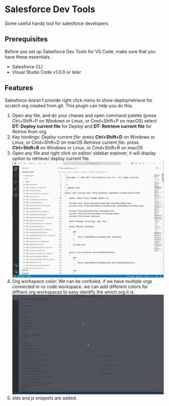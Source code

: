 # Salesforce Dev Tools
 Some useful handy tool for salesforce developers

## Prerequisites
Before you set up Salesforce Dev Tools for VS Code, make sure that you have these essentials.
- Salesforce CLI
- Visual Studio Code v1.0.0 or later

## Features
Salesforce doesn't provide right click menu to show deploy/retrieve for scratch org created from git. This plugin can help you do this. 

1. Open any file, and do your chanes and open command palette (press Ctrl+Shift+P on Windows or Linux, or Cmd+Shift+P on macOS) select **DT: Deploy current file** for *Deploy* and **DT: Retrieve current file** for *Retrive* from org. 
2. Key bindings:
    *Deploy current file*: press **Ctrl+Shift+D** on Windows or Linux, or Cmd+Shift+D on macOS
    *Retrieve current file*: press **Ctrl+Shift+R** on Windows or Linux, or Cmd+Shift+R on macOS
3. Open any file and right click on editor/ sidebar explorer, it will display option to retrieve/ deploy current file.
![Example Deploy](https://github.com/Nagarjuna-chinthala/Salesforce-Dev-Tools/blob/main/images/Deploy-retrieve-cmds.gif)
4. Org workspace color: We can be confuled, if we have multiple orgs connected in vs code workspace. we can add different colors for diffrent org workspaces to easy identify the which org it is.
![Example org color](https://github.com/Nagarjuna-chinthala/Salesforce-Dev-Tools/blob/main/images/OrgWorkspaceColor.gif)
5. slds and js snippets are added. 